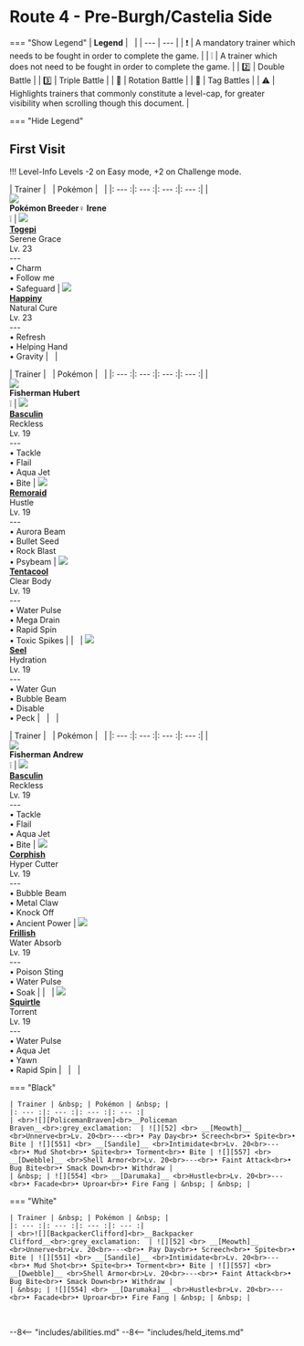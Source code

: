 # Route 4 - Pre-Burgh/Castelia Side

=== "Show Legend"
    | __Legend__ | &nbsp; |
    | --- | --- |
    | :exclamation: | A mandatory trainer which needs to be fought in order to complete the game. |
    | :grey_exclamation: | A trainer which does not need to be fought in order to complete the game. |
    | :two:  | Double Battle | 
    |  :three:  | Triple Battle |
    | :arrows_counterclockwise:  | Rotation Battle |
    | :handshake: | Tag Battles |
    | :warning: | Highlights trainers that commonly constitute a level-cap, for greater visibility when scrolling though this document. |

=== "Hide Legend"
&nbsp;

## First Visit

!!! Level-Info
    Levels -2 on Easy mode, +2 on Challenge mode.

| Trainer | &nbsp; | Pokémon | &nbsp; |
|: --- :|: --- :|: --- :|: --- :|
| <br>![][PokémonBreeder♀Irene]<br>__Pokémon Breeder♀ Irene__<br>:grey_exclamation:  | ![][175] <br> __[Togepi]__ <br>Serene Grace<br>Lv. 23<br>---<br>• Charm<br>• Follow me<br>• Safeguard | ![][440] <br> __[Happiny]__ <br>Natural Cure<br>Lv. 23<br>---<br>• Refresh<br>• Helping Hand<br>• Gravity | &nbsp; |

| Trainer | &nbsp; | Pokémon | &nbsp; |
|: --- :|: --- :|: --- :|: --- :|
| <br>![][FishermanHubert]<br>__Fisherman Hubert__<br>:grey_exclamation:  | ![][550] <br> __[Basculin]__ <br>Reckless<br>Lv. 19<br>---<br>• Tackle<br>• Flail<br>• Aqua Jet<br>• Bite | ![][223] <br> __[Remoraid]__ <br>Hustle<br>Lv. 19<br>---<br>• Aurora Beam<br>• Bullet Seed<br>• Rock Blast<br>• Psybeam | ![][72] <br> __[Tentacool]__ <br>Clear Body<br>Lv. 19<br>---<br>• Water Pulse<br>• Mega Drain<br>• Rapid Spin<br>• Toxic Spikes |
| &nbsp; | ![][86] <br> __[Seel]__ <br>Hydration<br>Lv. 19<br>---<br>• Water Gun<br>• Bubble Beam<br>• Disable<br>• Peck | &nbsp; | &nbsp; |

| Trainer | &nbsp; | Pokémon | &nbsp; |
|: --- :|: --- :|: --- :|: --- :|
| <br>![][FishermanAndrew]<br>__Fisherman Andrew__<br>:grey_exclamation:  | ![][550] <br> __[Basculin]__ <br>Reckless<br>Lv. 19<br>---<br>• Tackle<br>• Flail<br>• Aqua Jet<br>• Bite | ![][341] <br> __[Corphish]__ <br>Hyper Cutter<br>Lv. 19<br>---<br>• Bubble Beam<br>• Metal Claw<br>• Knock Off<br>• Ancient Power | ![][592] <br> __[Frillish]__ <br>Water Absorb<br>Lv. 19<br>---<br>• Poison Sting<br>• Water Pulse<br>• Soak |
| &nbsp; | ![][7] <br> __[Squirtle]__ <br>Torrent<br>Lv. 19<br>---<br>• Water Pulse<br>• Aqua Jet<br>• Yawn<br>• Rapid Spin | &nbsp; | &nbsp; |

=== "Black"

    | Trainer | &nbsp; | Pokémon | &nbsp; |
    |: --- :|: --- :|: --- :|: --- :|
    | <br>![][PolicemanBraven]<br>__Policeman Braven__<br>:grey_exclamation:  | ![][52] <br> __[Meowth]__ <br>Unnerve<br>Lv. 20<br>---<br>• Pay Day<br>• Screech<br>• Spite<br>• Bite | ![][551] <br> __[Sandile]__ <br>Intimidate<br>Lv. 20<br>---<br>• Mud Shot<br>• Spite<br>• Torment<br>• Bite | ![][557] <br> __[Dwebble]__ <br>Shell Armor<br>Lv. 20<br>---<br>• Faint Attack<br>• Bug Bite<br>• Smack Down<br>• Withdraw |
    | &nbsp; | ![][554] <br> __[Darumaka]__ <br>Hustle<br>Lv. 20<br>---<br>• Facade<br>• Uproar<br>• Fire Fang | &nbsp; | &nbsp; |
    
=== "White"

    | Trainer | &nbsp; | Pokémon | &nbsp; |
    |: --- :|: --- :|: --- :|: --- :|
    | <br>![][BackpackerClifford]<br>__Backpacker Clifford__<br>:grey_exclamation:  | ![][52] <br> __[Meowth]__ <br>Unnerve<br>Lv. 20<br>---<br>• Pay Day<br>• Screech<br>• Spite<br>• Bite | ![][551] <br> __[Sandile]__ <br>Intimidate<br>Lv. 20<br>---<br>• Mud Shot<br>• Spite<br>• Torment<br>• Bite | ![][557] <br> __[Dwebble]__ <br>Shell Armor<br>Lv. 20<br>---<br>• Faint Attack<br>• Bug Bite<br>• Smack Down<br>• Withdraw |
    | &nbsp; | ![][554] <br> __[Darumaka]__ <br>Hustle<br>Lv. 20<br>---<br>• Facade<br>• Uproar<br>• Fire Fang | &nbsp; | &nbsp; |
    
&nbsp;





--8<-- "includes/abilities.md"
--8<-- "includes/held_items.md"

[PokémonBreeder♀Irene]: ../img/Trainers/Pokémon_Breeder_Female.gif
[175]: ../img/animated/175.gif
[Togepi]: ../pokemons/175/
[440]: ../img/animated/440.gif
[Happiny]: ../pokemons/440/
[FishermanHubert]: ../img/Trainers/Fisherman.gif
[550]: ../img/animated/550.gif
[Basculin]: ../pokemons/550/
[223]: ../img/animated/223.gif
[Remoraid]: ../pokemons/223/
[72]: ../img/animated/72.gif
[Tentacool]: ../pokemons/072/
[86]: ../img/animated/86.gif
[Seel]: ../pokemons/086/
[FishermanAndrew]: ../img/Trainers/Fisherman.gif
[341]: ../img/animated/341.gif
[Corphish]: ../pokemons/341/
[592]: ../img/animated/592.gif
[Frillish]: ../pokemons/592/
[7]: ../img/animated/7.gif
[Squirtle]: ../pokemons/007/
[PolicemanBraven]: ../img/Trainers/Policeman.gif
[52]: ../img/animated/52.gif
[Meowth]: ../pokemons/052/
[551]: ../img/animated/551.gif
[Sandile]: ../pokemons/551/
[557]: ../img/animated/557.gif
[Dwebble]: ../pokemons/557/
[554]: ../img/animated/554.gif
[Darumaka]: ../pokemons/554/
[BackpackerClifford]: ../img/Trainers/Backpacker_Male.gif